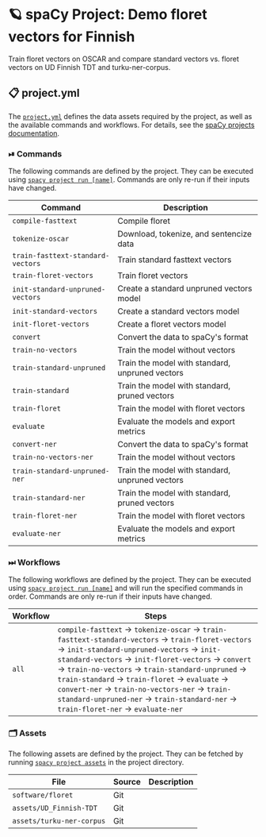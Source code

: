<!-- SPACY PROJECT: AUTO-GENERATED DOCS START (do not remove) -->

# 🪐 spaCy Project: Demo floret vectors for Finnish

Train floret vectors on OSCAR and compare standard vectors vs. floret vectors on UD Finnish TDT and turku-ner-corpus.

## 📋 project.yml

The [`project.yml`](project.yml) defines the data assets required by the
project, as well as the available commands and workflows. For details, see the
[spaCy projects documentation](https://spacy.io/usage/projects).

### ⏯ Commands

The following commands are defined by the project. They
can be executed using [`spacy project run [name]`](https://spacy.io/api/cli#project-run).
Commands are only re-run if their inputs have changed.

| Command | Description |
| --- | --- |
| `compile-fasttext` | Compile floret |
| `tokenize-oscar` | Download, tokenize, and sentencize data |
| `train-fasttext-standard-vectors` | Train standard fasttext vectors |
| `train-floret-vectors` | Train floret vectors |
| `init-standard-unpruned-vectors` | Create a standard unpruned vectors model |
| `init-standard-vectors` | Create a standard vectors model |
| `init-floret-vectors` | Create a floret vectors model |
| `convert` | Convert the data to spaCy's format |
| `train-no-vectors` | Train the model without vectors |
| `train-standard-unpruned` | Train the model with standard, unpruned vectors |
| `train-standard` | Train the model with standard, pruned vectors |
| `train-floret` | Train the model with floret vectors |
| `evaluate` | Evaluate the models and export metrics |
| `convert-ner` | Convert the data to spaCy's format |
| `train-no-vectors-ner` | Train the model without vectors |
| `train-standard-unpruned-ner` | Train the model with standard, unpruned vectors |
| `train-standard-ner` | Train the model with standard, pruned vectors |
| `train-floret-ner` | Train the model with floret vectors |
| `evaluate-ner` | Evaluate the models and export metrics |

### ⏭ Workflows

The following workflows are defined by the project. They
can be executed using [`spacy project run [name]`](https://spacy.io/api/cli#project-run)
and will run the specified commands in order. Commands are only re-run if their
inputs have changed.

| Workflow | Steps |
| --- | --- |
| `all` | `compile-fasttext` &rarr; `tokenize-oscar` &rarr; `train-fasttext-standard-vectors` &rarr; `train-floret-vectors` &rarr; `init-standard-unpruned-vectors` &rarr; `init-standard-vectors` &rarr; `init-floret-vectors` &rarr; `convert` &rarr; `train-no-vectors` &rarr; `train-standard-unpruned` &rarr; `train-standard` &rarr; `train-floret` &rarr; `evaluate` &rarr; `convert-ner` &rarr; `train-no-vectors-ner` &rarr; `train-standard-unpruned-ner` &rarr; `train-standard-ner` &rarr; `train-floret-ner` &rarr; `evaluate-ner` |

### 🗂 Assets

The following assets are defined by the project. They can
be fetched by running [`spacy project assets`](https://spacy.io/api/cli#project-assets)
in the project directory.

| File | Source | Description |
| --- | --- | --- |
| `software/floret` | Git |  |
| `assets/UD_Finnish-TDT` | Git |  |
| `assets/turku-ner-corpus` | Git |  |

<!-- SPACY PROJECT: AUTO-GENERATED DOCS END (do not remove) -->
